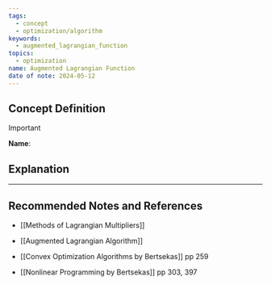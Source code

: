 ```yaml
---
tags:
  - concept
  - optimization/algorithm
keywords:
  - augmented_lagrangian_function
topics:
  - optimization
name: Augmented Lagrangian Function
date of note: 2024-05-12
---
```


## Concept Definition

>[!important]
>**Name**: 



## Explanation





-----------
##  Recommended Notes and References

- [[Methods of Lagrangian Multipliers]]
- [[Augmented Lagrangian Algorithm]]

- [[Convex Optimization Algorithms by Bertsekas]] pp 259
- [[Nonlinear Programming by Bertsekas]] pp 303, 397